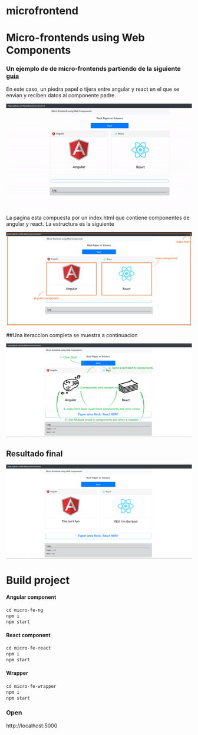 # microfrontend
# Micro-frontends using Web Components

### Un ejemplo de de micro-frontends partiendo de la siguiente [guía](https://medium.com/javascript-in-plain-english/create-micro-frontends-using-web-components-with-support-for-angular-and-react-2d6db18f557a)


En este caso, un piedra papel o tijera entre angular y react en el que se envian y reciben datos al componente padre.

![Alt Text](https://github.com/NicoBallaman/microfrontend/blob/master/micro-fe-wrapper/images/example.gif)

La pagina esta compuesta por un index.html que contiene componentes de angular y react. La estructura es la siguiente

![alt text](https://github.com/NicoBallaman/microfrontend/blob/master/micro-fe-wrapper/images/structure.jpg?raw=true "structure")




##Una iteraccion completa se muestra a continuacion

![alt text](https://github.com/NicoBallaman/microfrontend/blob/master/micro-fe-wrapper/images/lifeCycle.jpg?raw=true "structure")

## Resultado final

![alt text](https://github.com/NicoBallaman/microfrontend/blob/master/micro-fe-wrapper/images/result.jpg?raw=true "structure")


# Build project

#### Angular component
```
cd micro-fe-ng
npm i
npm start
```


#### React component
```
cd micro-fe-react
npm i
npm start
```

#### Wrapper
```
cd micro-fe-wrapper
npm i
npm start
```

### Open
http://localhost:5000


